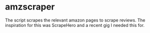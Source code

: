 # amzscraper
The script scrapes the relevant amazon pages to scrape reviews. The inspiration for this was ScrapeHero and a recent gig I needed this for. 
